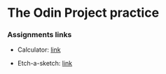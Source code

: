 # The Odin Project practice 
### Assignments links
* Calculator: [link](https://sunpochin.github.io/theOdinProject-practice/foundations/assignments/calculator/index.html)

* Etch-a-sketch: [link](https://sunpochin.github.io/theOdinProject-practice/foundations/assignments/etch-a-sketch/index.html)

